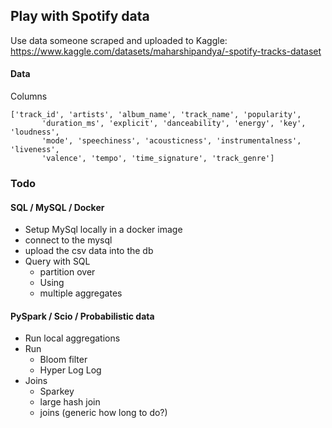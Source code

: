 ## Play with Spotify data

Use data someone scraped and uploaded to Kaggle: https://www.kaggle.com/datasets/maharshipandya/-spotify-tracks-dataset


#### Data
Columns
```
['track_id', 'artists', 'album_name', 'track_name', 'popularity',
       'duration_ms', 'explicit', 'danceability', 'energy', 'key', 'loudness',
       'mode', 'speechiness', 'acousticness', 'instrumentalness', 'liveness',
       'valence', 'tempo', 'time_signature', 'track_genre']
```

### Todo

#### SQL / MySQL / Docker
- Setup MySql locally in a docker image
- connect to the mysql
- upload the csv data into the db
- Query with SQL
  - partition over 
  - Using
  - multiple aggregates

#### PySpark / Scio / Probabilistic data 
- Run local aggregations
- Run
  - Bloom filter
  - Hyper Log Log
- Joins
  - Sparkey
  - large hash join
  - joins (generic how long to do?)


